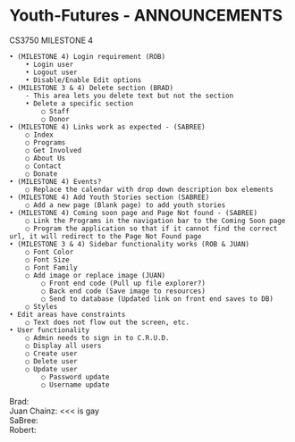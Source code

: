 ﻿# Youth-Futures - ANNOUNCEMENTS
CS3750 MILESTONE 4

	• (MILESTONE 4) Login requirement (ROB)
		• Login user
		• Logout user
		• Disable/Enable Edit options
	• (MILESTONE 3 & 4) Delete section (BRAD)
		- This area lets you delete text but not the section
		• Delete a specific section
			○ Staff
			○ Donor
	• (MILESTONE 4) Links work as expected - (SABREE)
		○ Index
		○ Programs
		○ Get Involved
		○ About Us
		○ Contact
		○ Donate
	• (MILESTONE 4) Events?
		○ Replace the calendar with drop down description box elements
	• (MILESTONE 4) Add Youth Stories section (SABREE)
		○ Add a new page (Blank page) to add youth stories
	• (MILESTONE 4) Coming soon page and Page Not found - (SABREE)
		○ Link the Programs in the navigation bar to the Coming Soon page
		○ Program the application so that if it cannot find the correct url, it will redirect to the Page Not Found page
	• (MILESTONE 3 & 4) Sidebar functionality works (ROB & JUAN)
		○ Font Color
		○ Font Size
		○ Font Family
		○ Add image or replace image (JUAN)
			○ Front end code (Pull up file explorer?)
			○ Back end code (Save image to resources)
			○ Send to database (Updated link on front end saves to DB)
		○ Styles
	• Edit areas have constraints
		○ Text does not flow out the screen, etc.
	• User functionality
		○ Admin needs to sign in to C.R.U.D.
		○ Display all users
		○ Create user
		○ Delete user
		○ Update user
			○ Password update
			○ Username update

Brad:
<br/>
Juan Chainz: <<< is gay
<br/>
SaBree:
<br/>
Robert: 
